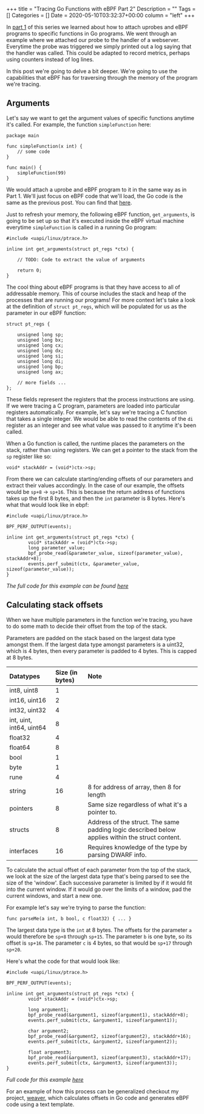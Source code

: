 +++
title = "Tracing Go Functions with eBPF Part 2"
Description = ""
Tags = []
Categories = []
Date = 2020-05-10T03:32:37+00:00
column = "left"
+++

In [part 1](/blog/tracing-go-functions-with-ebpf-part-1) of this series we learned about how to attach uprobes and eBPF programs to specific functions in Go programs. We went through an example where we attached our probe to the handler of a webserver. Everytime the probe was triggered we simply printed out a log saying that the handler was called. This could be adapted to record metrics, perhaps using counters instead of log lines.

In this post we're going to delve a bit deeper. We're going to use the capabilities that eBPF has for traversing through the memory of the program we're tracing.

## Arguments

Let's say we want to get the argument values of specific functions anytime it's called. For example, the function `simpleFunction` here:

```
package main

func simpleFunction(x int) {
    // some code
}

func main() {
    simpleFunction(99)
}
```

We would attach a uprobe and eBPF program to it in the same way as in Part 1. We'll just focus on eBPF code that we'll load, the Go code is the same as the previous post. You can find that [here](https://gist.github.com/grantseltzer/f82d5e2471e563f6aaf800ad9cdcf8a1).

Just to refresh your memory, the following eBPF function, `get_arguments`, is going to be set up so that it's executed inside the eBPF virtual machine everytime `simpleFunction` is called in a running Go program:

```
#include <uapi/linux/ptrace.h>

inline int get_arguments(struct pt_regs *ctx) {

    // TODO: Code to extract the value of arguments

    return 0;
}
```

The cool thing about eBPF programs is that they have access to all of addressable memory. This of course includes the stack and heap of the processes that are running our programs! For more context let's take a look at the definition of `struct pt_regs`, which will be populated for us as the parameter in our eBPF function:

```
struct pt_regs {

    unsigned long sp;
	unsigned long bx;
	unsigned long cx;
	unsigned long dx;
	unsigned long si;
	unsigned long di;
	unsigned long bp;
	unsigned long ax;

    // more fields ...
};
```

These fields represent the registers that the process instructions are using. If we were tracing a C program, parameters are loaded into particular registers automatically. For example, let's say we're tracing a C function that takes a single integer. We would be able to read the contents of the `di` register as an integer and see what value was passed to it anytime it's been called.

When a Go function is called, the runtime places the parameters on the stack, rather than using registers. We can get a pointer to the stack from the `sp` register like so:

`void* stackAddr = (void*)ctx->sp;`

From there we can calculate starting/ending offsets of our parameters and extract their values accordingly. In the case of our example, the offsets would be `sp+8` -> `sp+16`. This is because the return address of functions takes up the first 8 bytes, and then the `int` parameter is 8 bytes. Here's what that would look like in ebpf:

```
#include <uapi/linux/ptrace.h>

BPF_PERF_OUTPUT(events);

inline int get_arguments(struct pt_regs *ctx) {
		void* stackAddr = (void*)ctx->sp;
		long parameter_value;
		bpf_probe_read(&parameter_value, sizeof(parameter_value), stackAddr+8); 
		events.perf_submit(ctx, &parameter_value, sizeof(parameter_value));
}
```

<i>The full code for this example can be found [here](https://gist.github.com/grantseltzer/468471da422568cdc0647751c5c08014) </i>

## Calculating stack offsets

When we have multiple parameters in the function we're tracing, you have to do some math to decide their offset from the top of the stack.

Parameters are padded on the stack based on the largest data type amongst them. If the largest data type amongst parameters is a uint32, which is 4 bytes, then every parameter is padded to 4 bytes. This is capped at 8 bytes.

| Datatypes   | Size (in bytes) | Note |
| :---------- | :-------------- | :-------------|
| int8, uint8 | 1 | 
| int16, uint16 | 2 |
| int32, uint32 | 4 |
| int, uint, int64, uint64 | 8 |
| float32 | 4 |
| float64 | 8 |
| bool | 1 |
| byte | 1 | 
| rune | 4 | 
| string | 16 | 8 for address of array, then 8 for length |
| pointers | 8 | Same size regardless of what it's a pointer to.
| structs | 8 | Address of the struct. The same padding logic described below applies within the struct content. |
| interfaces | 16 | Requires knowledge of the type by parsing DWARF info. |

To calculate the actual offset of each parameter from the top of the stack, we look at the size of the largest data type that's being parsed to see the size of the 'window'. Each successive parameter is limited by if it would fit into the current window. If it would go over the limits of a window, pad the current windows, and start a new one.

For example let's say we're trying to parse the function:

```
func parseMe(a int, b bool, c float32) { ... }
```

The largest data type is the `int` at 8 bytes. The offsets for the parameter `a` would therefore be `sp+8` through `sp+15`. The parameter `b` is one byte, so its offset is `sp+16`. The parameter `c` is 4 bytes, so that would be `sp+17` through `sp+20`.

Here's what the code for that would look like:

```
#include <uapi/linux/ptrace.h>

BPF_PERF_OUTPUT(events);

inline int get_arguments(struct pt_regs *ctx) {
		void* stackAddr = (void*)ctx->sp;

		long argument1;
		bpf_probe_read(&argument1, sizeof(argument1), stackAddr+8); 
		events.perf_submit(ctx, &argument1, sizeof(argument1));

		char argument2;
		bpf_probe_read(&argument2, sizeof(argument2), stackAddr+16); 
		events.perf_submit(ctx, &argument2, sizeof(argument2));

		float argument3;
		bpf_probe_read(&argument3, sizeof(argument3), stackAddr+17); 
		events.perf_submit(ctx, &argument3, sizeof(argument3));			
}
```

<i>Full code for this example [here](https://gist.github.com/grantseltzer/76468d7e9ab4644170d15d1a4ae39d99)</i>

For an example of how this process can be generalized checkout my project, [weaver](https://github.com/grantseltzer/weaver), which calculates offsets in Go code and generates eBPF code using a text template.